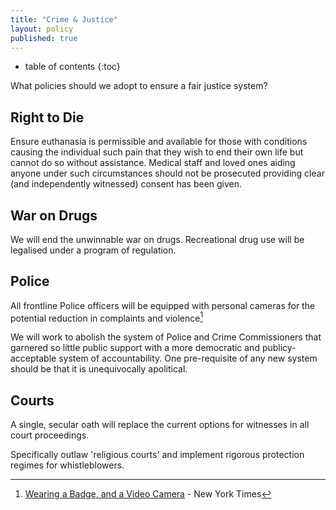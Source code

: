 ```yaml
---
title: "Crime & Justice"
layout: policy
published: true
---
```

* table of contents 
{:toc}

What policies should we adopt to ensure a fair justice system?

## Right to Die

Ensure euthanasia is permissible and available for those with conditions causing the individual such pain that they wish to end their own life but cannot do so without assistance. Medical staff and loved ones aiding anyone under such circumstances should not be prosecuted providing clear (and independently witnessed) consent has been given.

## War on Drugs

We will end the unwinnable war on drugs. Recreational drug use will be legalised under a program of regulation.

## Police

All frontline Police officers will be equipped with personal cameras for the potential reduction in complaints and violence[^1]

We will work to abolish the system of Police and Crime Commissioners that garnered so little public support with a more democratic and publicy-acceptable system of accountability. One pre-requisite of any new system should be that it is unequivocally apolitical.

## Courts

A single, secular oath will replace the current options for witnesses in all court proceedings.

Specifically outlaw 'religious courts' and implement rigorous protection regimes for whistleblowers.


[^1]: [Wearing a Badge, and a Video Camera](http://mobile.nytimes.com/2013/04/07/business/wearable-video-cameras-for-police-officers.html?_r=0) - New York Times

